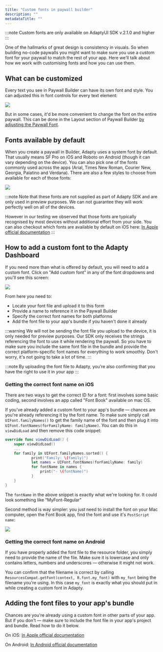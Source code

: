 ```yaml
---
title: "Custom fonts in paywall builder"
description: ""
metadataTitle: ""
---
```


:::note
Custom fonts are only available on AdaptyUI SDK v.2.1.0 and higher
:::

One of the hallmarks of great design is consistency in visuals. So when building no-code paywalls you might want to make sure you use a custom font for your paywall to match the rest of your app. Here we'll talk about how we work with customising fonts and how you can use them.

## What can be customized

Every text you see in Paywall Builder can have its own font and style. You can adjusted this in font controls for every text element:


<div style={{ textAlign: 'center' }}>
  <img 
    src="https://files.readme.io/2b67da0-CleanShot_2024-02-07_at_13.27.092x.png" 
    style={{ width: '60%', border: 'none' }}
  />
</div>





But in some cases, it'd be more convenient to change the font on the entire paywall. This can be done in the Layout section of Paywall Builder [by adjusting the Paywall Font](https://docs.adapty.io/docs/paywall-layout-and-products#font-settings-of-your-paywall).

## Fonts available by default

When you create a paywall in Builder, Adapty uses a system font by default. That usually means SF Pro on iOS and Roboto on Android (though it can vary depending on the device). You can also pick one of the fonts commonly used across the apps (Arial, Times New Roman, Courier New, Georgia, Palatino and Verdana). There are also a few styles to choose from available for each of those fonts:


<div style={{ textAlign: 'center' }}>
  <img 
    src="https://files.readme.io/8812fab-CleanShot_2024-01-12_at_19.33.072x.png" 
    style={{ width: '60%', border: 'none' }}
  />
</div>





:::note
Note that these fonts are not supplied as part of Adapty SDK and are only used in preview purposes. We can not guarantee they will work perfectly well on all of the devices.

However in our testing we observed that those fonts are typically recognised by most devices without additional effort from your side. You can also checkout which fonts are available by default on iOS here: [In Apple official documentation](https://developer.apple.com/fonts/)
:::

## How to add a custom font to the Adapty Dashboard

If you need more than what is offered by default, you will need to add a custom font. Click on "Add custom font" in any of the font dropdowns and you'll see this screen:


<div style={{ textAlign: 'center' }}>
  <img 
    src="https://files.readme.io/89fb748-CleanShot_2024-02-07_at_13.21.552x.png" 
    style={{ width: '60%', border: 'none' }}
  />
</div>





From here you need to:

- Locate your font file and upload it to this form
- Provide a name to reference it in the Paywall Builder
- Specify the correct font names for both platforms
- Add the font file to your app's bundle if you haven't done it already

:::warning
We will not be sending the font file you upload to the device, it is only needed for preview purposes. Our SDK only receives the strings referencing the font to use it while rendering the paywall. So you have to make sure you include the same font file in the bundle and provide the correct platform-specific font names for everything to work smoothly. Don't worry, it's not going to take a lot of time.
:::

:::note
By uploading the font file to Adapty, you're also confirming that you have the right to use it in your app
:::

### Getting the correct font name on iOS

There are two ways to get the correct ID for a font: first involves some basic coding, second involves an app called "Font Book" available on mac OS.

If you've already added a custom font to your app's bundle — chances are you're already referencing it by the font name. To make sure simply call `UIFont.familyNames()` to get the family name of the font and then plug it into `UIFont.fontNames(forFamilyName: familyName)`. You can do this in `viewDidLoad` and then remove this code snippet:

```swift Swift
override func viewDidLoad() {
    super.viewDidLoad()
  	...
  	for family in UIFont.familyNames.sorted() {
    		print("Family: \(family)")
	    	let names = UIFont.fontNames(forFamilyName: family)
    		for fontName in names {
        		print("- \(fontName)")
    		}
    }
}
```

The `fontName` in the above snippet is exactly what we're looking for. It could look something like "MyFont-Regular"

Second method is way simpler: you just need to install the font on your Mac computer, open the Font Book app, find the font and use it's `PostScript name`:


<div style={{ textAlign: 'center' }}>
  <img 
    src="https://files.readme.io/bb8a902-CleanShot_2024-01-12_at_20.32.222x.png" 
    style={{ width: '60%', border: 'none' }}
  />
</div>





### Getting the correct font name on Android

If you have properly added the font file to the resource folder, you simply need to provide the name of the file. Make sure it is lowercase and only contains letters, numbers and underscores — otherwise it might not work.

You can confirm that the filename is correct by calling `ResourcesCompat.getFont(context, R.font.my_font)` with `my_font` being the filename you're using. In this case `my_font` is exactly what you should put in while creating a custom font in Adapty.

## Adding the font files to your app's bundle

Chances are you're already using a custom font in other parts of your app. But if you don't — make sure to include the font file in your app's project and bundle. Read how to do it below.

On iOS: [In Apple official documentation](https://developer.apple.com/documentation/uikit/text_display_and_fonts/adding_a_custom_font_to_your_app)

On Android: [In Android official documentation](https://developer.android.com/develop/ui/views/text-and-emoji/fonts-in-xml)